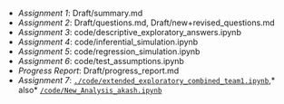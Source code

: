 - *Assignment 1*: Draft/summary.md
- *Assignment 2*: Draft/questions.md, Draft/new+revised_questions.md
- *Assignment 3*: code/descriptive_exploratory_answers.ipynb
- *Assignment 4*: code/inferential_simulation.ipynb
- *Assignment 5*: code/regression_simulation.ipynb
- *Assignment 6*: code/test_assumptions.ipynb
- *Progress Report*: Draft/progress_report.md
- *Assignment 7*: [``./code/extended_exploratory_combined_team1.ipynb``](./code/extended_exploratory_combined_team1.ipynb),* also* [``/code/New_Analysis_akash.ipynb``](./code/New_Analysis_akash.ipynb)
